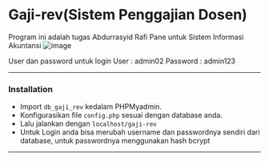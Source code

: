 # Gaji-rev(Sistem Penggajian Dosen)

Program ini adalah tugas Abdurrasyid Rafi Pane untuk Sistem Informasi Akuntansi
![image](https://github.com/AbdurrasyidRafiPane/Sistem-Informasi-Akuntansi-penggajian-dosen/assets/151999781/af5f8953-4ece-4ab0-8dda-cbf9bfba63f8)



User dan password untuk login
User : admin02
Password : admin123

---
### Installation

- Import `db_gaji_rev` kedalam PHPMyadmin.
- Konfigurasikan file `config.php` sesuai dengan database anda.
- Lalu jalankan dengan `localhost/gaji-rev`
- Untuk Login anda bisa merubah username dan passwordnya sendiri dari database, untuk passwordnya menggunakan hash bcrypt
---
